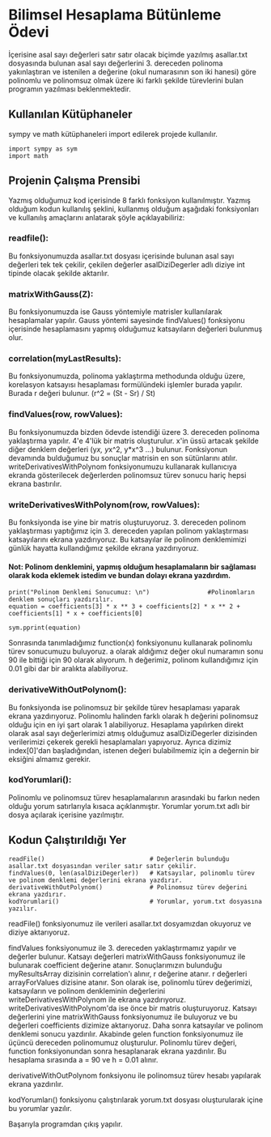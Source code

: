# Bilimsel Hesaplama Bütünleme Ödevi

İçerisine asal sayı değerleri satır satır olacak biçimde yazılmış asallar.txt dosyasında bulunan
asal sayı değerlerini 3. dereceden polinoma yakınlaştıran ve istenilen a değerine
(okul numarasının son iki hanesi) göre polinomlu ve polinomsuz olmak üzere
iki farklı şekilde türevlerini bulan programın yazılması beklenmektedir.

## Kullanılan Kütüphaneler

sympy ve math kütüphaneleri import edilerek projede kullanılır.

	import sympy as sym
	import math


## Projenin Çalışma Prensibi

Yazmış olduğumuz kod içerisinde 8 farklı fonksiyon kullanılmıştır. Yazmış olduğum kodun kullanılış
şeklini, kullanmış olduğum aşağıdaki fonksiyonları ve kullanılış amaçlarını anlatarak şöyle açıklayabiliriz:

### readfile():

Bu fonksiyonumuzda asallar.txt dosyası içerisinde bulunan asal sayı değerleri tek tek çekilir,
çekilen değerler asalDiziDegerler adlı diziye int tipinde olacak şekilde aktarılır.

### matrixWithGauss(Z):

Bu fonksiyonumuzda ise Gauss yöntemiyle matrisler kullanılarak hesaplamalar yapılır.
Gauss yöntemi sayesinde findValues() fonksiyonu içerisinde hesaplamasını yapmış
olduğumuz katsayıların değerleri bulunmuş olur.

### correlation(myLastResults):

Bu fonksiyonumuzda, polinoma yaklaştırma methodunda olduğu üzere, korelasyon katsayısı
hesaplaması formülündeki işlemler burada yapılır. Burada r değeri bulunur. 
(r^2 = (St - Sr) / St)

### findValues(row, rowValues):

Bu fonksiyonumuzda bizden ödevde istendiği üzere 3. dereceden polinoma yaklaştırma yapılır.
4'e 4'lük bir matris oluşturulur. x'in üssü artacak şekilde diğer denklem değerleri
(y*x, y*x^2, y*x^3 ...) bulunur. Fonksiyonun devamında bulduğumuz bu sonuçlar matrisin
en son sütünlarını atılır. writeDerivativesWithPolynom fonksiyonumuzu kullanarak kullanıcıya
ekranda gösterilecek değerlerden polinomsuz türev sonucu hariç hepsi ekrana bastırılır.

### writeDerivativesWithPolynom(row, rowValues):

Bu fonksiyonda ise yine bir matris oluşturuyoruz. 3. dereceden polinom yaklaştırması yaptığımız
için 3. dereceden yapılan polinom yaklaştırması katsayılarını ekrana yazdırıyoruz.
Bu katsayılar ile polinom denklemimizi günlük hayatta kullandığımız şekilde ekrana yazdırıyoruz. 

#### Not: Polinom denklemini, yapmış olduğum hesaplamaların bir sağlaması olarak koda eklemek istedim ve bundan dolayı ekrana yazdırdım.


    print("Polinom Denklemi Sonucumuz: \n")                #Polinomların denklem sonuçları yazdırılır.
    equation = coefficients[3] * x ** 3 + coefficients[2] * x ** 2 + coefficients[1] * x + coefficients[0]

    sym.pprint(equation)


Sonrasında tanımladığımız function(x) fonksiyonunu kullanarak polinomlu türev sonucumuzu buluyoruz.
a olarak aldığımız değer okul numaramın sonu 90 ile bittiği için 90 olarak alıyorum.
h değerimiz, polinom kullandığımız için 0.01 gibi dar bir aralıkta alabiliyoruz.

### derivativeWithOutPolynom():

Bu fonksiyonda ise polinomsuz bir şekilde türev hesaplaması yaparak ekrana yazdırıyoruz.
Polinomlu halinden farklı olarak h değerini polinomsuz olduğu için en iyi şart olarak 1 alabiliyoruz.
Hesaplama yapılırken direkt olarak asal sayı değerlerimizi atmış olduğumuz asalDiziDegerler dizisinden
verilerimizi çekerek gerekli hesaplamaları yapıyoruz. Ayrıca dizimiz index[0]'dan başladığından, 
istenen değeri bulabilmemiz için a değernin bir eksiğini almamız gerekir.

### kodYorumlari():

Polinomlu ve polinomsuz türev hesaplamalarının arasındaki bu farkın neden olduğu yorum satırlarıyla
kısaca açıklanmıştır. Yorumlar yorum.txt adlı bir dosya açılarak içerisine yazılmıştır.

## Kodun Çalıştırıldığı Yer

	readFile()                             # Değerlerin bulunduğu asallar.txt dosyasından veriler satır satır çekilir.
	findValues(0, len(asalDiziDegerler))   # Katsayılar, polinomlu türev ve polinom denklemi değerlerini ekrana yazdırır.
	derivativeWithOutPolynom()             # Polinomsuz türev değerini ekrana yazdırır.
	kodYorumlari()                         # Yorumlar, yorum.txt dosyasına yazılır.

readFile() fonksiyonumuz ile verileri asallar.txt dosyamızdan okuyoruz ve diziye aktarıyoruz.

findValues fonksiyonumuz ile 3. dereceden yaklaştırmamız yapılır ve değerler bulunur. 
Katsayı değerleri matrixWithGauss fonksiyonumuz ile bulunarak coefficient değerine atanır.
Sonuçlarımızın bulunduğu myResultsArray dizisinin correlation'ı alınır, r değerine atanır.
r değerleri arrayForValues dizisine atanır. Son olarak ise, polinomlu türev değerimizi,
katsayıların ve polinom denkleminin değerlerini writeDerivativesWithPolynom ile ekrana yazdırıyoruz.
writeDerivativesWithPolynom'da ise önce bir matris oluşturuyoruz. Katsayı değerlerini yine matrixWithGauss
fonksiyonumuz ile buluyoruz ve bu değerleri coefficients dizimize aktarıyoruz.
Daha sonra katsayılar ve polinom denklemi sonucu yazdırılır. Akabinde gelen function fonksiyonumuz ile
üçüncü dereceden polinomumuz oluşturulur. Polinomlu türev değeri, function fonksiyonundan sonra
hesaplanarak ekrana yazdırılır. Bu hesaplama sırasında a = 90 ve h = 0.01 alınır.

derivativeWithOutPolynom fonksiyonu ile polinomsuz türev hesabı yapılarak ekrana yazdırılır.

kodYorumları() fonksiyonu çalıştırılarak yorum.txt dosyası oluşturularak içine bu yorumlar yazılır.

Başarıyla programdan çıkış yapılır.
